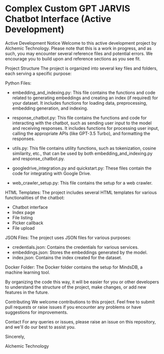 # Complex Custom GPT JARVIS Chatbot Interface (Active Development)

Active Development Notice
Welcome to this active development project by Alchemic Technology. Please note that this is a work in progress, and as such, you may encounter several reference files and potential errors. We encourage you to build upon and reference sections as you see fit.

Project Structure
The project is organized into several key files and folders, each serving a specific purpose:

Python Files:
- embedding_and_indexing.py: This file contains the functions and code related to generating embeddings and creating an index (if required) for your dataset. It includes functions for loading data, preprocessing, embedding generation, and indexing.

- response_chatbot.py: This file contains the functions and code for interacting with the chatbot, such as sending user input to the model and receiving responses. It includes functions for processing user input, calling the appropriate APIs (like GPT-3.5 Turbo), and formatting the responses.

- utils.py: This file contains utility functions, such as tokenization, cosine similarity, etc., that can be used by both embedding_and_indexing.py and response_chatbot.py.

- googledrive_integration.py and quickstart.py: These files contain the code for integrating with Google Drive.

- web_crawler_setup.py: This file contains the setup for a web crawler.

HTML Templates:
The project includes several HTML templates for various functionalities of the chatbot:

- Chatbot interface
- Index page
- File listing
- Picker callback
- File upload

JSON Files:
The project uses JSON files for various purposes:

- credentials.json: Contains the credentials for various services.
- embeddings.json: Stores the embeddings generated by the model.
- index.json: Contains the index created for the dataset.

Docker Folder:
The Docker folder contains the setup for MindsDB, a machine learning tool.

By organizing the code this way, it will be easier for you or other developers to understand the structure of the project, make changes, or add new features in the future.

Contributing
We welcome contributions to this project. Feel free to submit pull requests or raise issues if you encounter any problems or have suggestions for improvements.

Contact
For any queries or issues, please raise an issue on this repository, and we'll do our best to assist you.

Sincerely,

Alchemic Technology
